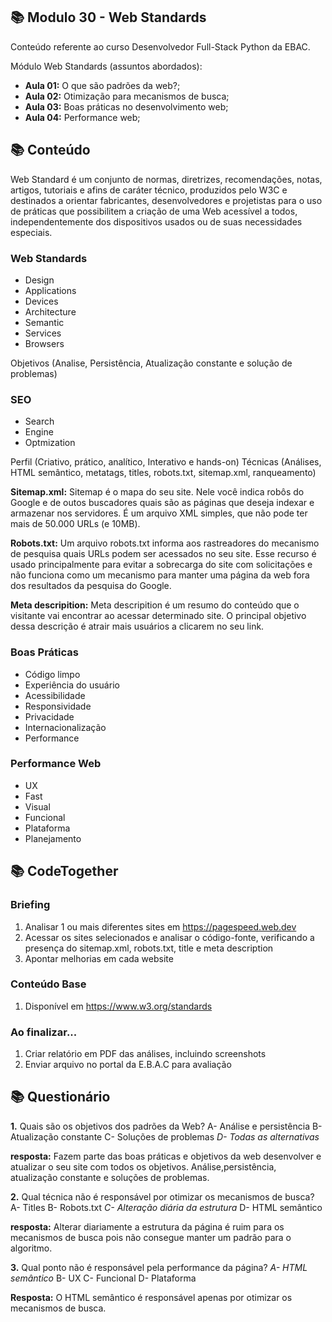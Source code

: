 ## 📚 Modulo 30 - Web Standards
Conteúdo referente ao curso Desenvolvedor Full-Stack Python da EBAC.

Módulo Web Standards (assuntos abordados):
- **Aula 01:** O que são padrões da web?;
- **Aula 02:** Otimização para mecanismos de busca;
- **Aula 03:** Boas práticas no desenvolvimento web;
- **Aula 04:** Performance web;

## 📚 Conteúdo
Web Standard é um conjunto de normas, diretrizes, recomendações, notas, artigos, tutoriais e afins de caráter técnico, produzidos pelo W3C e destinados a orientar fabricantes, desenvolvedores e projetistas para o uso de práticas que possibilitem a criação de uma Web acessível a todos, independentemente dos dispositivos usados ou de suas necessidades especiais.

### Web Standards
- Design
- Applications
- Devices
- Architecture
- Semantic
- Services
- Browsers

Objetivos (Analise, Persistência, Atualização constante e solução de problemas)

### SEO
- Search
- Engine
- Optmization

Perfil (Criativo, prático, analítico, Interativo e hands-on)
Técnicas (Análises, HTML semântico, metatags, titles, robots.txt, sitemap.xml, ranqueamento)

**Sitemap.xml:** Sitemap é o mapa do seu site. Nele você indica robôs do Google e de outos buscadores quais são as páginas que deseja indexar e armazenar nos servidores. É um arquivo XML simples, que não pode ter mais de 50.000 URLs (e 10MB).

**Robots.txt:** Um arquivo robots.txt informa aos rastreadores do mecanismo de pesquisa quais URLs podem ser acessados no seu site. Esse recurso é usado principalmente para evitar a sobrecarga do site com solicitações e não funciona como um mecanismo para manter uma página da web fora dos resultados da pesquisa do Google.

**Meta descripition:** Meta descripition é um resumo do conteúdo que o visitante vai encontrar ao acessar determinado site. O principal objetivo dessa descrição é atrair mais usuários a clicarem no seu link.

### Boas Práticas
- Código limpo
- Experiência do usuário
- Acessibilidade
- Responsividade
- Privacidade
- Internacionalização
- Performance

### Performance Web
- UX
- Fast
- Visual
- Funcional
- Plataforma
- Planejamento

## 📚 CodeTogether

### Briefing
1. Analisar 1 ou mais diferentes sites em https://pagespeed.web.dev
2. Acessar os sites selecionados e analisar o código-fonte, verificando
a presença do sitemap.xml, robots.txt, title e meta description
3. Apontar melhorias em cada website

### Conteúdo Base
1. Disponível em https://www.w3.org/standards

### Ao finalizar...
1. Criar relatório em PDF das análises, incluindo screenshots
2. Enviar arquivo no portal da E.B.A.C para avaliação


## 📚 Questionário
**1.** Quais são os objetivos dos padrões da Web?
A- Análise e persistência
B- Atualização constante 
C- Soluções de problemas 
*D- Todas as alternativas*

**resposta:** Fazem parte das boas práticas e objetivos da web desenvolver e atualizar o seu site com todos os objetivos. Análise,persistência, atualização constante e soluções de problemas.

**2.** Qual técnica não é responsável por otimizar os mecanismos de busca?
A- Titles
B- Robots.txt
*C- Alteração diária da estrutura*
D- HTML semântico 

**resposta:** Alterar diariamente a estrutura da página é ruim para os mecanismos de busca pois não consegue manter um padrão para o algoritmo.

**3.** Qual ponto não é responsável pela performance da página?
*A- HTML semântico*
B- UX
C- Funcional
D- Plataforma 

**Resposta:** O HTML semântico é responsável apenas por otimizar os mecanismos de busca.